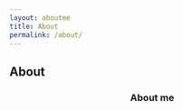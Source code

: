 ```yaml
---
layout: aboutme
title: About
permalink: /about/
---
```


## About
<center> <h3> About me </h3> </center>
